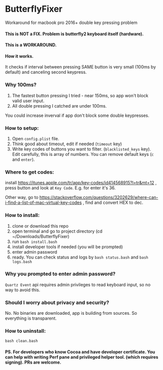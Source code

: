 # ButterflyFixer
Workaround for macbook pro 2016+ double key pressing problem

#### This is NOT a FIX. Problem is butterfly2 keyboard itself (hardware). 
#### This is a WORKAROUND. 

#### How it works.
It checks if interval between pressing SAME button is very small (100ms by default) and canceling second keypress.

### Why 100ms? 
1) The fastest button pressing I tried - near 150ms, so app won't block valid user input. 
2) All double pressing I catched are under 100ms. 

You could increase inverval if app don't block some double keypresses.

### How to setup:

1) Open `config.plist` file. 
2) Think good about timeout, edit if needed (`timeout` key)
3) Write key codes of buttons you want to filter. (`blacklisted_keys` key). 
Edit carefully, this is array of numbers. You can remove default keys (`c` and `enter`).

### Where to get codes:

install https://itunes.apple.com/tr/app/key-codes/id414568915?l=tr&mt=12 , press button and look at `Key Code`. E.g. for enter it's 36.

Other way, go to https://stackoverflow.com/questions/3202629/where-can-i-find-a-list-of-mac-virtual-key-codes , find and convert HEX to dec.

### How to install:

1) clone or download this repo
2) open terminal and go to project directory (cd ~/Downloads/ButterflyFixer)
3) run `bash install.bash`
4) install developer tools if needed (you will be prompted)
5) enter admin password
6) ready. You can check status and logs by `bash status.bash` and `bash logs.bash`

### Why you prompted to enter admin password? 
`Quartz Event` api requires admin privileges to read keyboard input, so no way to avoid this.

### Should I worry about privacy and security?
No. No binaries are downloaded, app is building from sources. So everything is transparent.

### How to uninstall:

`bash clean.bash`


#### PS. For developers who know Cocoa and have developer certificate. You can help with writing Perf pane and privileged helper tool. (which requires signing). PRs are welcome.
